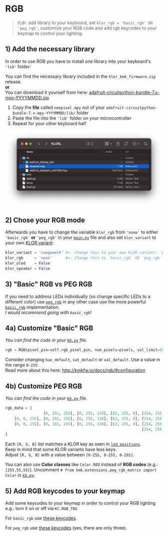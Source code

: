 # RGB

>tl;dr: add library to your keyboard, set `klor_rgb = 'basic_rgb' OR 'peg_rgb'`, customize your RGB code and add rgb keycodes to your keymap to control your lighting.
## 1) Add the necessary library
In order to use RGB you have to install one library into your keyboard's `'lib'` folder:

You can find the necessary library included in the `klor_kmk_firmware.zip` release.\
**or**\
You can download it yourself from here: [adafruit-circuitpython-bundle-7.x-mpy-YYYYMMDD.zip](https://github.com/adafruit/Adafruit_CircuitPython_Bundle/releases/)

1) Copy the **file** called `neopixel.mpy` out of your `adafruit-circuitpython-bundle-7.x-mpy-YYYYMMDD/lib/` folder
2) Paste the file into the `'lib'` folder on your microcontroller
3) Repeat for your other keyboard half

<p>
  <img alt="OLED lib folder" src="images/rgb_lib.png">
</p>

## 2) Chose your RGB mode

Afterwards you have to change the variable `klor_rgb` from `'none'` to either `'basic_rgb'` **or** `'peg_rgb'` in your [`main.py`](../main.py) file and also set `klor_variant` to your own [KLOR variant](https://github.com/GEIGEIGEIST/klor#layouts):


```python
klor_variant = 'saegewerk' #<- Change this to your own KLOR variant: 'polydactyl', 'konrad', 'yubitsume', 'saegewerk'
klor_rgb     = 'none'      #<- Change this to `basic_rgb` OR `peg_rgb`
klor_oled    = False
klor_speaker = False
```
## 3) "Basic" RGB vs PEG RGB

If you need to address LEDs individually (so change specific LEDs to a different color) use [`peg_rgb`](http://kmkfw.io/docs/peg_rgb_matrix/) in any other case use the more powerful [`basic_rgb`](http://kmkfw.io/docs/rgb/) implementation.\
*I would recommend going with `basic_rgb`!*

## 4a) Customize "Basic" RGB

*You can find the code in your [`kb.py`](../kb.py#L113) file.*

```python
rgb = RGB(pixel_pin=self.rgb_pixel_pin, num_pixels=pixels, val_limit=50, hue_default=0, sat_default=100, val_default=20,)
```

Consider changing `hue_default`, `sat_default` or `val_default`. Use a value in the range `0-255`.\
Read more about this here: http://kmkfw.io/docs/rgb/#configuration

## 4b) Customize PEG RGB

*You can find the code in your [`kb.py`](../kb.py#L19) file.*

```python
rgb_data = [
                 [0, 191, 255], [0, 255, 128], [63, 255, 0], [254, 255, 0], [251, 64, 0],                                                              [251, 64, 0], [254, 255, 0], [63, 255, 0], [0, 255, 128], [0, 191, 255],
    [0, 0, 255], [0, 191, 255], [0, 255, 128], [63, 255, 0], [254, 255, 0], [251, 64, 0],                                                              [251, 64, 0], [254, 255, 0], [63, 255, 0], [0, 255, 128], [0, 191, 255], [0, 0, 255],
    [0, 0, 255], [0, 191, 255], [0, 255, 128], [63, 255, 0], [254, 255, 0], [251, 64, 0],                                                              [251, 64, 0], [254, 255, 0], [63, 255, 0], [0, 255, 128], [0, 191, 255], [0, 0, 255],
                                                             [254, 255, 0], [251, 64, 0], [247, 0, 122], [188, 0, 249],   [188, 0, 249], [247, 0, 122],[251, 64, 0], [254, 255, 0],
]
```
Each `[R, G, B]` list matches a KLOR key as seen in [`led_positions`](../kb.py#L11).\
Keep in mind that some KLOR variants have less keys.\
Adjust `[R, G, B]` with a value between `[0-255, 0-255, 0-255]`.


You can also use **Color classes** like `Color.RED` instead of **RGB codes** (e.g.: `[255,55,55]`). 
Uncomment `# from kmk.extensions.peg_rgb_matrix import Color` in [`kb.py`](../kb.py#L8).

 ## 5) Add RGB keycodes to your keymap

 Add some keycodes to your keymap in order to control your RGB lighting e.g.: turn it on or off via `KC.RGB_TOG`

 For `basic_rgb` use [these keycodes](http://kmkfw.io/docs/rgb#keycodes).

 For `peg_rgb` use [these keycodes](http://kmkfw.io/docs/peg_rgb_matrix/#keycodes) (yes, there are only three).